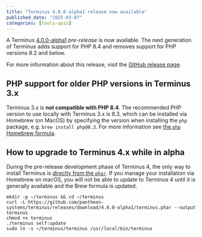 ```yaml
---
title: "Terminus 4.0.0-alpha1 release now available"
published_date: "2025-03-07"
categories: [tools-apis]
---
```


A Terminus [4.0.0-alpha1](https://github.com/pantheon-systems/terminus/releases/tag/4.0.0-alpha1) _pre-release_ is now available.
The next generation of Terminus adds support for PHP 8.4 and removes support for PHP versions 8.2 and below.

For more information about this release, visit the [GitHub release page](https://github.com/pantheon-systems/terminus/releases/tag/4.0.0-alpha1).

## PHP support for older PHP versions in Terminus 3.x

Terminus 3.x is **not compatible with PHP 8.4**. The recommended PHP version to use locally with Terminus 3.x is 8.3, which can be installed via Homebrew (on MacOS) by specifying the version when installing the `php` package, e.g. `brew install php@8.3`. For more information see [the `php` Homebrew formula](https://formulae.brew.sh/formula/php@8.3).

## How to upgrade to Terminus 4.x while in alpha
During the pre-release development phase of Terminus 4, the only way to install Terminus is [directly from the `phar`](https://docs.pantheon.io/terminus/install#windows-and-linux). If you manage your installation via Homebrew on macOS, you will not be able to update to Terminus 4 until it is generally available and the Brew formula is updated.

```shell{promptUser: user}
mkdir -p ~/terminus && cd ~/terminus
curl -L https://github.com/pantheon-systems/terminus/releases/download/4.0.0-alpha1/terminus.phar --output terminus
chmod +x terminus
./terminus self:update
sudo ln -s ~/terminus/terminus /usr/local/bin/terminus
```

